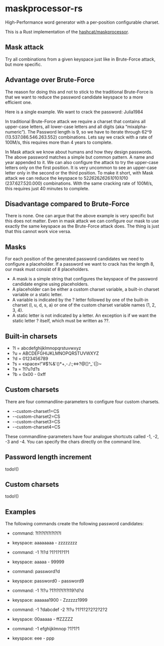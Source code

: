 # maskprocessor-rs
High-Performance word generator with a per-position configurable charset.

This is a Rust implementation of the [hashcat/maskprocessor](https://github.com/hashcat/maskprocessor).


## Mask attack
Try all combinations from a given keyspace just like in Brute-Force attack, but more specific.

## Advantage over Brute-Force
The reason for doing this and not to stick to the traditional Brute-Force is that we want to reduce the password candidate keyspace to a more efficient one.

Here is a single example. We want to crack the password: Julia1984

In traditional Brute-Force attack we require a charset that contains all upper-case letters, all lower-case letters and all digits (aka “mixalpha-numeric”). The Password length is 9, so we have to iterate through 62^9 (13.537.086.546.263.552) combinations. Lets say we crack with a rate of 100M/s, this requires more than 4 years to complete.

In Mask attack we know about humans and how they design passwords. The above password matches a simple but common pattern. A name and year appended to it. We can also configure the attack to try the upper-case letters only on the first position. It is very uncommon to see an upper-case letter only in the second or the third position. To make it short, with Mask attack we can reduce the keyspace to 52*26*26*26*26*10*10*10*10 (237.627.520.000) combinations. With the same cracking rate of 100M/s, this requires just 40 minutes to complete.

## Disadvantage compared to Brute-Force
There is none. One can argue that the above example is very specific but this does not matter. Even in mask attack we can configure our mask to use exactly the same keyspace as the Brute-Force attack does. The thing is just that this cannot work vice versa.

## Masks
For each position of the generated password candidates we need to configure a placeholder. If a password we want to crack has the length 8, our mask must consist of 8 placeholders.

- A mask is a simple string that configures the keyspace of the password candidate engine using placeholders.
- A placeholder can be either a custom charset variable, a built-in charset variable or a static letter.
- A variable is indicated by the ? letter followed by one of the built-in charset (l, u, d, s, a) or one of the custom charset variable names (1, 2, 3, 4).
- A static letter is not indicated by a letter. An exception is if we want the static letter ? itself, which must be written as ??.

Built-in charsets
--------------

- ?l = abcdefghijklmnopqrstuvwxyz
- ?u = ABCDEFGHIJKLMNOPQRSTUVWXYZ
- ?d = 0123456789
- ?s = «space»!"#$%&'()*+,-./:;<=>?@[\]^_`{|}~
- ?a = ?l?u?d?s
- ?b = 0x00 - 0xff

Custom charsets
--------------

There are four commandline-parameters to configure four custom charsets.

- --custom-charset1=CS
- --custom-charset2=CS
- --custom-charset3=CS
- --custom-charset4=CS

These commandline-parameters have four analogue shortcuts called -1, -2, -3 and -4. You can specify the chars directly on the command line.

## Password length increment
todo!()

## Custom charsets
todo!()

## Examples
The following commands create the following password candidates:

- command: ?l?l?l?l?l?l?l?l
- keyspace: aaaaaaaa - zzzzzzzz


- command: -1 ?l?d ?1?1?1?1?1
- keyspace: aaaaa - 99999


- command: password?d
- keyspace: password0 - password9


- command: -1 ?l?u ?1?l?l?l?l?l19?d?d
- keyspace: aaaaaa1900 - Zzzzzz1999


- command: -1 ?dabcdef -2 ?l?u ?1?1?2?2?2?2?2
- keyspace: 00aaaaa - ffZZZZZ


- command: -1 efghijklmnop ?1?1?1
- keyspace: eee - ppp


